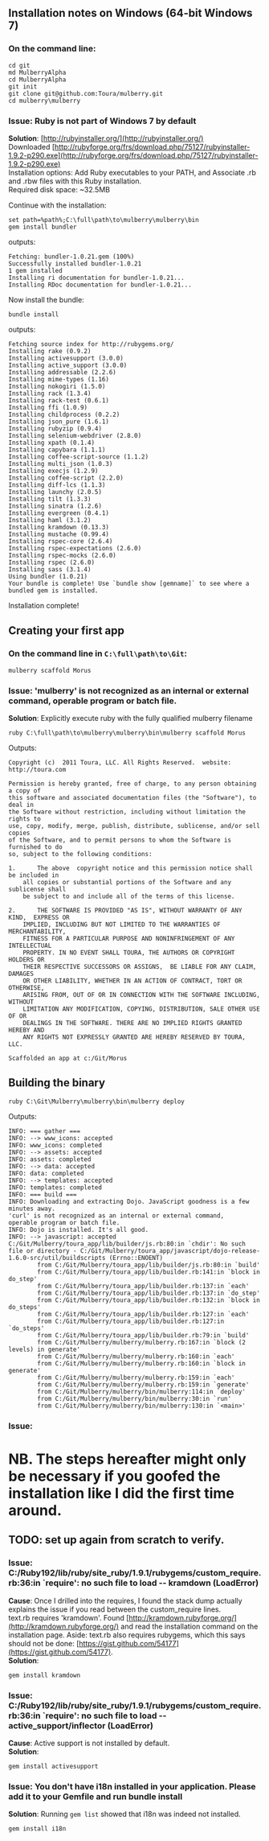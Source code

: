 ## Installation notes on Windows (64-bit Windows 7)

### On the command line:
    cd git
	md MulberryAlpha
	cd MulberryAlpha
	git init
	git clone git@github.com:Toura/mulberry.git
	cd mulberry\mulberry

### Issue: Ruby is not part of Windows 7 by default
**Solution**:
	[http://rubyinstaller.org/](http://rubyinstaller.org/)   
	Downloaded [http://rubyforge.org/frs/download.php/75127/rubyinstaller-1.9.2-p290.exe](http://rubyforge.org/frs/download.php/75127/rubyinstaller-1.9.2-p290.exe)   
	Installation options: Add Ruby executables to your PATH, and Associate .rb and .rbw files with this Ruby installation.   
	Required disk space: ~32.5MB

Continue with the installation:

    set path=%path%;C:\full\path\to\mulberry\mulberry\bin
    gem install bundler  

outputs:

    Fetching: bundler-1.0.21.gem (100%)
    Successfully installed bundler-1.0.21
    1 gem installed
    Installing ri documentation for bundler-1.0.21...
    Installing RDoc documentation for bundler-1.0.21...

Now install the bundle:

	bundle install

outputs:

	Fetching source index for http://rubygems.org/
	Installing rake (0.9.2)
	Installing activesupport (3.0.0)
	Installing active_support (3.0.0)
	Installing addressable (2.2.6)
	Installing mime-types (1.16)
	Installing nokogiri (1.5.0)
	Installing rack (1.3.4)
	Installing rack-test (0.6.1)
	Installing ffi (1.0.9)
	Installing childprocess (0.2.2)
	Installing json_pure (1.6.1)
	Installing rubyzip (0.9.4)
	Installing selenium-webdriver (2.8.0)
	Installing xpath (0.1.4)
	Installing capybara (1.1.1)
	Installing coffee-script-source (1.1.2)
	Installing multi_json (1.0.3)
	Installing execjs (1.2.9)
	Installing coffee-script (2.2.0)
	Installing diff-lcs (1.1.3)
	Installing launchy (2.0.5)
	Installing tilt (1.3.3)
	Installing sinatra (1.2.6)
	Installing evergreen (0.4.1)
	Installing haml (3.1.2)
	Installing kramdown (0.13.3)
	Installing mustache (0.99.4)
	Installing rspec-core (2.6.4)
	Installing rspec-expectations (2.6.0)
	Installing rspec-mocks (2.6.0)
	Installing rspec (2.6.0)
	Installing sass (3.1.4)
	Using bundler (1.0.21)
	Your bundle is complete! Use `bundle show [gemname]` to see where a bundled gem is installed.

Installation complete!

## Creating your first app
### On the command line in `C:\full\path\to\Git`:
    mulberry scaffold Morus

### Issue: 'mulberry' is not recognized as an internal or external command, operable program or batch file.
**Solution**: Explicitly execute ruby with the fully qualified mulberry filename

    ruby C:\full\path\to\mulberry\mulberry\bin\mulberry scaffold Morus

Outputs:

	Copyright (c)  2011 Toura, LLC. All Rights Reserved.  website: http://toura.com

	Permission is hereby granted, free of charge, to any person obtaining a copy of
	this software and associated documentation files (the "Software"), to deal in
	the Software without restriction, including without limitation the rights to
	use, copy, modify, merge, publish, distribute, sublicense, and/or sell copies
	of the Software, and to permit persons to whom the Software is furnished to do
	so, subject to the following conditions:

	1.      The above  copyright notice and this permission notice shall be included in
		all copies or substantial portions of the Software and any sublicense shall
		be subject to and include all of the terms of this license.

	2.      THE SOFTWARE IS PROVIDED "AS IS", WITHOUT WARRANTY OF ANY KIND,  EXPRESS OR
		IMPLIED, INCLUDING BUT NOT LIMITED TO THE WARRANTIES OF MERCHANTABILITY,
		FITNESS FOR A PARTICULAR PURPOSE AND NONINFRINGEMENT OF ANY INTELLECTUAL
		PROPERTY. IN NO EVENT SHALL TOURA, THE AUTHORS OR COPYRIGHT HOLDERS OR
		THEIR RESPECTIVE SUCCESSORS OR ASSIGNS,  BE LIABLE FOR ANY CLAIM, DAMAGES
		OR OTHER LIABILITY, WHETHER IN AN ACTION OF CONTRACT, TORT OR OTHERWISE,
		ARISING FROM, OUT OF OR IN CONNECTION WITH THE SOFTWARE INCLUDING, WITHOUT
		LIMITATION ANY MODIFICATION, COPYING, DISTRIBUTION, SALE OTHER USE OF OR
		DEALINGS IN THE SOFTWARE. THERE ARE NO IMPLIED RIGHTS GRANTED HEREBY AND
		ANY RIGHTS NOT EXPRESSLY GRANTED ARE HEREBY RESERVED BY TOURA, LLC.

	Scaffolded an app at c:/Git/Morus

## Building the binary

    ruby C:\Git\Mulberry\mulberry\bin\mulberry deploy

Outputs:

	INFO: === gather ===
	INFO: --> www_icons: accepted
	INFO: www_icons: completed
	INFO: --> assets: accepted
	INFO: assets: completed
	INFO: --> data: accepted
	INFO: data: completed
	INFO: --> templates: accepted
	INFO: templates: completed
	INFO: === build ===
	INFO: Downloading and extracting Dojo. JavaScript goodness is a few minutes away.
	'curl' is not recognized as an internal or external command,
	operable program or batch file.
	INFO: Dojo is installed. It's all good.
	INFO: --> javascript: accepted
	C:/Git/Mulberry/toura_app/lib/builder/js.rb:80:in `chdir': No such file or directory - C:/Git/Mulberry/toura_app/javascript/dojo-release-1.6.0-src/util/buildscripts (Errno::ENOENT)
			from C:/Git/Mulberry/toura_app/lib/builder/js.rb:80:in `build'
			from C:/Git/Mulberry/toura_app/lib/builder.rb:141:in `block in do_step'
			from C:/Git/Mulberry/toura_app/lib/builder.rb:137:in `each'
			from C:/Git/Mulberry/toura_app/lib/builder.rb:137:in `do_step'
			from C:/Git/Mulberry/toura_app/lib/builder.rb:132:in `block in do_steps'
			from C:/Git/Mulberry/toura_app/lib/builder.rb:127:in `each'
			from C:/Git/Mulberry/toura_app/lib/builder.rb:127:in `do_steps'
			from C:/Git/Mulberry/toura_app/lib/builder.rb:79:in `build'
			from C:/Git/Mulberry/mulberry/mulberry.rb:167:in `block (2 levels) in generate'
			from C:/Git/Mulberry/mulberry/mulberry.rb:160:in `each'
			from C:/Git/Mulberry/mulberry/mulberry.rb:160:in `block in generate'
			from C:/Git/Mulberry/mulberry/mulberry.rb:159:in `each'
			from C:/Git/Mulberry/mulberry/mulberry.rb:159:in `generate'
			from C:/Git/Mulberry/mulberry/bin/mulberry:114:in `deploy'
			from C:/Git/Mulberry/mulberry/bin/mulberry:30:in `run'
			from C:/Git/Mulberry/mulberry/bin/mulberry:130:in `<main>'

### Issue: 

# NB. The steps hereafter might only be necessary if you goofed the installation like I did the first time around.
## TODO: set up again from scratch to verify.

### Issue: C:/Ruby192/lib/ruby/site_ruby/1.9.1/rubygems/custom_require.rb:36:in `require': no such file to load -- kramdown (LoadError)
**Cause**: Once I drilled into the requires, I found the stack dump actually explains the issue if you read between the custom_require lines.   
text.rb requires 'kramdown'. Found [http://kramdown.rubyforge.org/](http://kramdown.rubyforge.org/) and read the installation command on the installation page. Aside: text.rb also requires rubygems, which this says should not be done: [https://gist.github.com/54177](https://gist.github.com/54177).   
**Solution**:

    gem install kramdown

### Issue: C:/Ruby192/lib/ruby/site_ruby/1.9.1/rubygems/custom_require.rb:36:in `require': no such file to load -- active_support/inflector (LoadError)
**Cause**: Active support is not installed by default.   
**Solution**:

    gem install activesupport

### Issue: You don't have i18n installed in your application. Please add it to your Gemfile and run bundle install
**Solution**: Running `gem list` showed that i18n was indeed not installed.

    gem install i18n